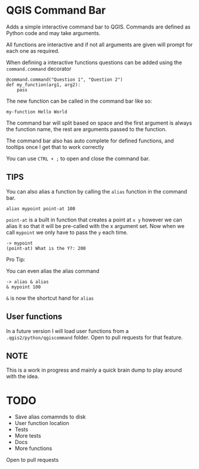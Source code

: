 # QGIS Command Bar

Adds a simple interactive command bar to QGIS.  Commands are defined as Python code and may take arguments.

All functions are interactive and if not all arguments are given will prompt for each one as required.

When defining a interactive functions questions can be added using the `command.command` decorator

```
@command.command("Question 1", "Question 2")
def my_function(arg1, arg2):
    pass
```

The new function can be called in the command bar like so:

`my-function Hello World`

The command bar will split based on space and the first argument is always the function name, the rest are arguments passed to the function.

The command bar also has auto complete for defined functions, and tooltips once I get that to work correctly

You can use `CTRL + ;` to open and close the command bar.

## TIPS

You can also alias a function by calling the `alias` function in the command bar.

`alias mypoint point-at 100`
 
 `point-at` is a built in function that creates a point at `x y` however we can alias it so that it will be pre-called with the x argument set. Now when we call `mypoint` we only have to pass the `y` each time.

```
-> mypoint
(point-at) What is the Y?: 200
```

Pro Tip:

You can even alias the alias command

```
-> alias & alias
& mypoint 100
```

`&` is now the shortcut hand for `alias`

## User functions

In a future version I will load user functions from a `.qgis2/python/qgiscommand` folder. Open to pull requests for that feature.

## NOTE

This is a work in progress and mainly a quick brain dump to play around with the idea.  

# TODO

- Save alias comamnds to disk
- User function location
- Tests
- More tests
- Docs
- More functions

Open to pull requests
